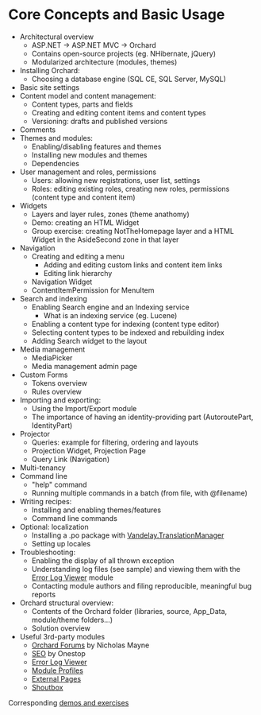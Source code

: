 # Core Concepts and Basic Usage



- Architectural overview
	- ASP.NET -> ASP.NET MVC -> Orchard
	- Contains open-source projects (eg. NHibernate, jQuery)
	- Modularized architecture (modules, themes)
- Installing Orchard:
	- Choosing a database engine (SQL CE, SQL Server, MySQL)
- Basic site settings
- Content model and content management:
	- Content types, parts and fields
	- Creating and editing content items and content types
	- Versioning: drafts and published versions
- Comments
- Themes and modules:
	- Enabling/disabling features and themes
	- Installing new modules and themes
	- Dependencies
- User management and roles, permissions
	- Users: allowing new registrations, user list, settings
	- Roles: editing existing roles, creating new roles, permissions (content type and content item)
- Widgets
	- Layers and layer rules, zones (theme anathomy)
	- Demo: creating an HTML Widget
	- Group exercise: creating NotTheHomepage layer and a HTML Widget in the AsideSecond zone in that layer
- Navigation
	- Creating and editing a menu
		- Adding and editing custom links and content item links
		- Editing link hierarchy
	- Navigation Widget
	- ContentItemPermission for MenuItem
- Search and indexing
	- Enabling Search engine and an Indexing service
		- What is an indexing service (eg. Lucene)
	- Enabling a content type for indexing (content type editor)
	- Selecting content types to be indexed and rebuilding index
	- Adding Search widget to the layout
- Media management
	- MediaPicker
	- Media management admin page
- Custom Forms
	- Tokens overview
	- Rules overview
- Importing and exporting:
	- Using the Import/Export module
	- The importance of having an identity-providing part (AutoroutePart, IdentityPart)
- Projector
	- Queries: example for filtering, ordering and layouts
	- Projection Widget, Projection Page
	- Query Link (Navigation)
- Multi-tenancy
- Command line
	- "help" command
	- Running multiple commands in a batch (from file, with @filename)
- Writing recipes:
	- Installing and enabling themes/features
	- Command line commands
- Optional: localization
	- Installing a .po package with [Vandelay.TranslationManager](https://gallery.orchardproject.net/List/Modules/Orchard.Module.Vandelay.Industries)
	- Setting up locales
- Troubleshooting:
	- Enabling the display of all thrown exception
	- Understanding log files (see sample) and viewing them with the [Error Log Viewer](https://gallery.orchardproject.net/List/Modules/Orchard.Module.Laughlin.ErrorLog) module
	- Contacting module authors and filing reproducible, meaningful bug reports
- Orchard structural overview:
	- Contents of the Orchard folder (libraries, source, App_Data, module/theme folders...)
	- Solution overview
- Useful 3rd-party modules
	- [Orchard Forums](http://orchardprojectforum.azurewebsites.net/) by Nicholas Mayne
	- [SEO](http://onestopseo.codeplex.com/) by Onestop
	- [Error Log Viewer](http://gallery.orchardproject.net/List/Modules/Orchard.Module.Laughlin.ErrorLog)
	- [Module Profiles](http://gallery.orchardproject.net/List/Modules/Orchard.Module.OrchardHUN.ModuleProfiles)
	- [External Pages](http://gallery.orchardproject.net/List/Modules/Orchard.Module.OrchardHUN.ExternalPages)
	- [Shoutbox](http://gallery.orchardproject.net/List/Modules/Orchard.Module.OrchardHUN.Shoutbox)

Corresponding [demos and exercises](CoreConceptsAndBasicUsageDemosAndExercises)